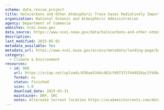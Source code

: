```yaml
---
schema: data_rescue_project 
title: Halocarbons and Other Atmospheric Trace Gases Radiatively Important Trace Species (RITS) Measurements
organization: National Oceanic and Atmospheric Administration
agency: Department of Commerce
websites: ncei.noaa.gov
data_source: https://www.ncei.noaa.gov/data/halocarbons-and-other-atmospheric-trace-gas-species-esrl-gmd/
description: 
last_modified: 2025-05-02
metadata_available: Yes
metadata_url: https://www.ncei.noaa.gov/access/metadata/landing-page/bin/iso?id=gov.noaa.ncdcC01555
category:
  - Climate & Environment 
resources:
  - id: 908
    url: https://sciop.net/uploads/036ae534dcd62cfd97371f444926ac2fddbadf3b
    format: nc
    status: Finished
    size: 1.0
    download_date: 2025-03-31
    maintainer: DRP, SRC
    notes: Alternate torrent location https://academictorrents.com/details/036ae534dcd62cfd97371f444926ac2fddbadf3b
---
```

